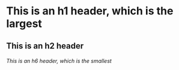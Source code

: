 # This is an h1 header, which is the largest

## This is an h2 header

###### This is an h6 header, which is the smallest
